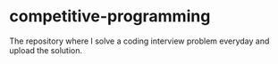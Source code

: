 # competitive-programming
The repository where I solve a coding interview problem everyday and upload the solution.
